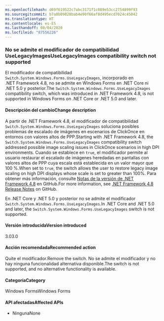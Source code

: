 ```yaml
---
ms.openlocfilehash: d69f619522c7abc3171f1c089e53cc2754899f93
ms.sourcegitcommit: b7a8b09828bab4e90f66af8d495ecd7024c45042
ms.translationtype: HT
ms.contentlocale: es-ES
ms.lasthandoff: 08/04/2020
ms.locfileid: "87556226"
---
```

### <a name="uselegacyimages-compatibility-switch-not-supported"></a><span data-ttu-id="44e20-101">No se admite el modificador de compatibilidad UseLegacyImages</span><span class="sxs-lookup"><span data-stu-id="44e20-101">UseLegacyImages compatibility switch not supported</span></span>

<span data-ttu-id="44e20-102">El modificador de compatibilidad `Switch.System.Windows.Forms.UseLegacyImages`, incorporado en .NET Framework 4.8, no se admite en Windows Forms en .NET Core ni .NET 5.0 y posterior.</span><span class="sxs-lookup"><span data-stu-id="44e20-102">The `Switch.System.Windows.Forms.UseLegacyImages` compatibility switch, which was introduced in .NET Framework 4.8, is not supported in Windows Forms on .NET Core or .NET 5.0 and later.</span></span>

#### <a name="change-description"></a><span data-ttu-id="44e20-103">Descripción del cambio</span><span class="sxs-lookup"><span data-stu-id="44e20-103">Change description</span></span>

<span data-ttu-id="44e20-104">A partir de .NET Framework 4.8, el modificador de compatibilidad `Switch.System.Windows.Forms.UseLegacyImages` soluciona posibles problemas de escalado de imágenes en escenarios de ClickOnce en entornos con valores altos de PPP.</span><span class="sxs-lookup"><span data-stu-id="44e20-104">Starting with .NET Framework 4.8, the `Switch.System.Windows.Forms.UseLegacyImages` compatibility switch addressed possible image scaling issues in ClickOnce scenarios in high DPI environments.</span></span> <span data-ttu-id="44e20-105">Cuando se establece en `true`, el modificador permite al usuario restaurar el escalado de imágenes heredadas en pantallas con valores altos de PPP cuya escala está establecida en un valor mayor que 100 %.</span><span class="sxs-lookup"><span data-stu-id="44e20-105">When set to `true`, the switch allows the user to restore legacy image scaling on high DPI displays whose scale is set to greater than 100%.</span></span> <span data-ttu-id="44e20-106">Para obtener más información, consulte [Notas de la versión de .NET Framework 4.8](https://github.com/microsoft/dotnet/blob/master/releases/net48/dotnet48-changes.md#clickonce) en GitHub.</span><span class="sxs-lookup"><span data-stu-id="44e20-106">For more information, see [.NET Framework 4.8 Release Notes](https://github.com/microsoft/dotnet/blob/master/releases/net48/dotnet48-changes.md#clickonce) on GitHub.</span></span>

<span data-ttu-id="44e20-107">En .NET Core y .NET 5.0 y posterior no se admite el modificador `Switch.System.Windows.Forms.UseLegacyImages`.</span><span class="sxs-lookup"><span data-stu-id="44e20-107">In .NET Core and .NET 5.0 and later, the `Switch.System.Windows.Forms.UseLegacyImages` switch is not supported.</span></span>

#### <a name="version-introduced"></a><span data-ttu-id="44e20-108">Versión introducida</span><span class="sxs-lookup"><span data-stu-id="44e20-108">Version introduced</span></span>

<span data-ttu-id="44e20-109">3.0</span><span class="sxs-lookup"><span data-stu-id="44e20-109">3.0</span></span>

#### <a name="recommended-action"></a><span data-ttu-id="44e20-110">Acción recomendada</span><span class="sxs-lookup"><span data-stu-id="44e20-110">Recommended action</span></span>

<span data-ttu-id="44e20-111">Quite el modificador.</span><span class="sxs-lookup"><span data-stu-id="44e20-111">Remove the switch.</span></span> <span data-ttu-id="44e20-112">No se admite el modificador y no hay ninguna funcionalidad alternativa disponible.</span><span class="sxs-lookup"><span data-stu-id="44e20-112">The switch is not supported, and no alternative functionality is available.</span></span>

#### <a name="category"></a><span data-ttu-id="44e20-113">Categoría</span><span class="sxs-lookup"><span data-stu-id="44e20-113">Category</span></span>

<span data-ttu-id="44e20-114">Windows Forms</span><span class="sxs-lookup"><span data-stu-id="44e20-114">Windows Forms</span></span>

#### <a name="affected-apis"></a><span data-ttu-id="44e20-115">API afectadas</span><span class="sxs-lookup"><span data-stu-id="44e20-115">Affected APIs</span></span>

- <span data-ttu-id="44e20-116">Ninguna</span><span class="sxs-lookup"><span data-stu-id="44e20-116">None</span></span>

<!-- 

#### Affected APIs

- Not detectable via API analysis

-->

